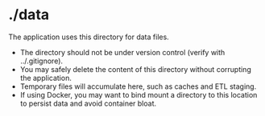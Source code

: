 # ./data

The application uses this directory for data files.

- The directory should not be under version control (verify with ../.gitignore).
- You may safely delete the content of this directory without corrupting the application.
- Temporary files will accumulate here, such as caches and ETL staging.
- If using Docker, you may want to bind mount a directory to this location to persist data and avoid container bloat.
